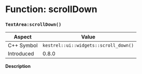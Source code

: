 
# Function: scrollDown
### `TextArea:scrollDown()`

| Aspect | Value |
| --- | --- |
| C++ Symbol | `kestrel::ui::widgets::scroll_down()` |
| Introduced | 0.8.0 |

**Description**


